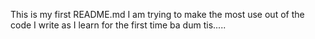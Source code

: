 This is my first README.md 
I am trying to make the most use out of the code I write as I learn 
for the first time
ba dum tis.....
